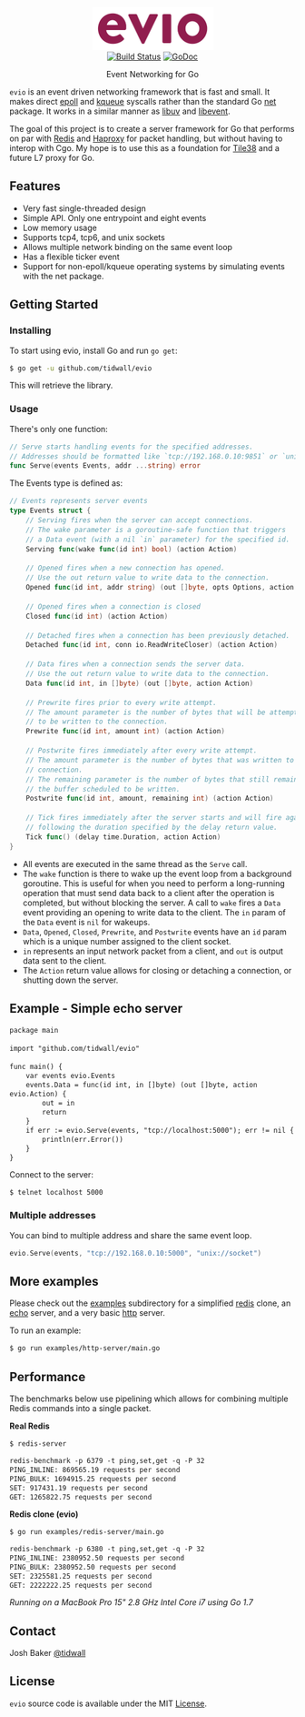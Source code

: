 <p align="center">
<img 
    src="logo.png" 
    width="213" height="75" border="0" alt="evio">
<br>
<a href="https://travis-ci.org/tidwall/evio"><img src="https://img.shields.io/travis/tidwall/evio.svg?style=flat-square" alt="Build Status"></a>
<a href="https://godoc.org/github.com/tidwall/evio"><img src="https://img.shields.io/badge/api-reference-blue.svg?style=flat-square" alt="GoDoc"></a>
</p>
<p align="center">Event Networking for Go</a></p>

`evio` is an event driven networking framework that is fast and small. It makes direct [epoll](https://en.wikipedia.org/wiki/Epoll) and [kqueue](https://en.wikipedia.org/wiki/Kqueue) syscalls rather than the standard Go [net](https://golang.org/pkg/net/) package. It works in a similar manner as [libuv](https://github.com/libuv/libuv) and [libevent](https://github.com/libevent/libevent).

The goal of this project is to create a server framework for Go that performs on par with [Redis](http://redis.io) and [Haproxy](http://www.haproxy.org) for packet handling, but without having to interop with Cgo. My hope is to use this as a foundation for [Tile38](https://github.com/tidwall/tile38) and a future L7 proxy for Go.

## Features

- Very fast single-threaded design
- Simple API. Only one entrypoint and eight events
- Low memory usage
- Supports tcp4, tcp6, and unix sockets
- Allows multiple network binding on the same event loop
- Has a flexible ticker event
- Support for non-epoll/kqueue operating systems by simulating events with the net package.

## Getting Started

### Installing

To start using evio, install Go and run `go get`:

```sh
$ go get -u github.com/tidwall/evio
```

This will retrieve the library.

### Usage

There's only one function:

```go
// Serve starts handling events for the specified addresses. 
// Addresses should be formatted like `tcp://192.168.0.10:9851` or `unix://socket`.
func Serve(events Events, addr ...string) error
```

The Events type is defined as:

```go
// Events represents server events
type Events struct {
	// Serving fires when the server can accept connections.
	// The wake parameter is a goroutine-safe function that triggers
	// a Data event (with a nil `in` parameter) for the specified id.
	Serving func(wake func(id int) bool) (action Action)

	// Opened fires when a new connection has opened.
	// Use the out return value to write data to the connection.
	Opened func(id int, addr string) (out []byte, opts Options, action Action)

	// Opened fires when a connection is closed
	Closed func(id int) (action Action)

	// Detached fires when a connection has been previously detached.
	Detached func(id int, conn io.ReadWriteCloser) (action Action)

	// Data fires when a connection sends the server data.
	// Use the out return value to write data to the connection.
	Data func(id int, in []byte) (out []byte, action Action)
	
	// Prewrite fires prior to every write attempt.
	// The amount parameter is the number of bytes that will be attempted
	// to be written to the connection.
	Prewrite func(id int, amount int) (action Action)
	
	// Postwrite fires immediately after every write attempt.
	// The amount parameter is the number of bytes that was written to the
	// connection.
	// The remaining parameter is the number of bytes that still remain in
	// the buffer scheduled to be written.
	Postwrite func(id int, amount, remaining int) (action Action)
	
	// Tick fires immediately after the server starts and will fire again
	// following the duration specified by the delay return value.
	Tick func() (delay time.Duration, action Action)
}
```

- All events are executed in the same thread as the `Serve` call.
- The `wake` function is there to wake up the event loop from a background goroutine. This is useful for when you need to perform a long-running operation that must send data back to a client after the operation is completed, but without blocking the server. A call to `wake` fires a `Data` event providing an opening to write data to the client. The `in` param of the `Data` event is `nil` for wakeups.
- `Data`, `Opened`, `Closed`, `Prewrite`, and `Postwrite` events have an `id` param which is a unique number assigned to the client socket.
- `in` represents an input network packet from a client, and `out` is output data sent to the client.
- The `Action` return value allows for closing or detaching a connection, or shutting down the server.


## Example - Simple echo server

```
package main

import "github.com/tidwall/evio"

func main() {
	var events evio.Events
	events.Data = func(id int, in []byte) (out []byte, action evio.Action) {
		out = in
		return
	}
	if err := evio.Serve(events, "tcp://localhost:5000"); err != nil {
		println(err.Error())
	}
}
```

Connect to the server:

```
$ telnet localhost 5000
```

### Multiple addresses

You can bind to multiple address and share the same event loop.

```go
evio.Serve(events, "tcp://192.168.0.10:5000", "unix://socket")
```

## More examples

Please check out the [examples](examples) subdirectory for a simplified [redis](examples/redis-server/main.go) clone, an [echo](examples/echo-server/main.go) server, and a very basic [http](examples/http-server/main.go) server.

To run an example:

```bash
$ go run examples/http-server/main.go
```

## Performance

The benchmarks below use pipelining which allows for combining multiple Redis commands into a single packet.

**Real Redis**

```
$ redis-server
```
```
redis-benchmark -p 6379 -t ping,set,get -q -P 32
PING_INLINE: 869565.19 requests per second
PING_BULK: 1694915.25 requests per second
SET: 917431.19 requests per second
GET: 1265822.75 requests per second
```

**Redis clone (evio)**

```
$ go run examples/redis-server/main.go
```
```
redis-benchmark -p 6380 -t ping,set,get -q -P 32
PING_INLINE: 2380952.50 requests per second
PING_BULK: 2380952.50 requests per second
SET: 2325581.25 requests per second
GET: 2222222.25 requests per second
```

*Running on a MacBook Pro 15" 2.8 GHz Intel Core i7 using Go 1.7*

## Contact

Josh Baker [@tidwall](http://twitter.com/tidwall)

## License

`evio` source code is available under the MIT [License](/LICENSE).

